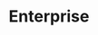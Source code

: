 ---
title: Enterprise
short_name: Enterprise
subheading: Workflows, support and scale for large teams
icon: enterprise
order: 10
pitch:
  - heading: CloudCannon for Enterprise
    text: Features and support for your enterprise content management needs. 
    icon: quitting-time
  - heading: Dedicated support
    text: Rolling out a new CMS across your company websites can be overwhelming. You’ll have your own dedicated Account Manager to help you solve any roadblocks and ensure you're getting the most out of CloudCannon.
    icon: team-page
  - heading: Custom implementation
    text: We build and maintain complex Jekyll websites for some of the largest brands in the world. We can build from scratch, migrate a legacy site or consult with anything else related to Jekyll or CloudCannon.
    icon: programming
  - heading: Enterprise Authentication
    text: Control who can access your sites on CloudCannon using SAML and a centralised identity provider. 
    icon: server-status
---
